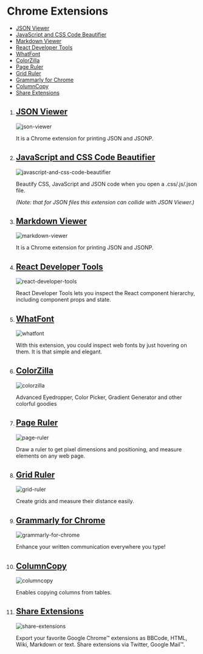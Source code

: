 # Chrome Extensions

- [JSON Viewer](#json-viewer)
- [JavaScript and CSS Code Beautifier](#javascript-and-css-code-beautifier)
- [Markdown Viewer](#markdown-viewer)
- [React Developer Tools](#react-developer-tools)
- [WhatFont](#whatfont)
- [ColorZilla](#colorzilla)
- [Page Ruler](#page-ruler)
- [Grid Ruler](#grid-ruler)
- [Grammarly for Chrome](#grammarly-for-chrome)
- [ColumnCopy](#columncopy)
- [Share Extensions](#share-extensions)

1. ## [JSON Viewer]

    ![json-viewer](https://raw.githubusercontent.com/tulios/json-viewer/master/screenshot.png)

    It is a Chrome extension for printing JSON and JSONP.

1. ## [JavaScript and CSS Code Beautifier]

    ![javascript-and-css-code-beautifier](https://lh3.googleusercontent.com/oTAmRVQJuYubgIS4gIR9xA7xAqcwh6j_lEQmmLpsVm9JZX1dkLWzz6BzXsNLK2E8r5w0j44BfiY=w640-h400-e365)

    Beautify CSS, JavaScript and JSON code when you open a .css/.js/.json file.

    _(Note: that for JSON files this extension can collide with JSON Viewer.)_

1. ## [Markdown Viewer]

    ![markdown-viewer](https://lh3.googleusercontent.com/awatN0Nd-TiEqd5QFmj5h2zsp4WaGbKD37Oe04gUBJobmjqJhU16CzZFDiKfKcfpT-sEthIPxA=w640-h400-e365)

    It is a Chrome extension for printing JSON and JSONP.

1. ## [React Developer Tools]

    ![react-developer-tools](https://github.com/facebook/react-devtools/raw/master/images/devtools-full.gif)

    React Developer Tools lets you inspect the React component hierarchy, including component props and state.

1. ## [WhatFont]

    ![whatfont](https://lh3.googleusercontent.com/nep5S6A_Z05btUKTsv76SXoKW1Zv5a1Hr9RspeTOxS1y0E88UiYLHQv4OXvD1UaL8-YdlHuDsmg=w640-h400-e365)

    With this extension, you could inspect web fonts by just hovering on them. It is that simple and elegant.

1. ## [ColorZilla]

    ![colorzilla](https://lh3.googleusercontent.com/LDGxmsJn_E46m_xOpPxo8L2kG2K4KlMkYT3yI2RuRGo8Kx1Z9i3VpZIG5-cVDnViMX1Z4UCtQQ=w640-h400-e365)

    Advanced Eyedropper, Color Picker, Gradient Generator and other colorful goodies

1. ## [Page Ruler]

    ![page-ruler](https://lh3.googleusercontent.com/_FfqCKd2rIXKCFndezU2KIkuHcmd5UPRUia99zBWoq8Y1kKpsmx7SlwruQO8GCHQipruKWdi=w640-h400-e365)

    Draw a ruler to get pixel dimensions and positioning, and measure elements on any web page.

1. ## [Grid Ruler]

    ![grid-ruler](https://lh3.googleusercontent.com/i0kbXq9jeUuayBZUsFCwIEPaDN-hGVxSVFkBejVBNN2MQ5W8Zf5_s8CITNEo5QyYZ27TsO75oA=w640-h400-e365)

    Create grids and measure their distance easily.

1. ## [Grammarly for Chrome]

    ![grammarly-for-chrome](https://lh3.googleusercontent.com/o_lC7dM1tH2VcOqJTBw6wOm-c2sbswo7ws39GfYEcCQAfoxMlc8s5u4qBi1CLM1DV5lpgkP4jA=w640-h400-e365)

    Enhance your written communication everywhere you type!

1. ## [ColumnCopy]

    ![columncopy](https://lh3.googleusercontent.com/dLWP5fDMfV_Zz9MI9IqLhYoXaP2SZE6UbKoQInrXdjxz8PsTWc_VDmMa6WXJPiRUi7E4p1Bq7ww=w640-h400-e3655)

    Enables copying columns from tables.

1. ## [Share Extensions]

     ![share-extensions](https://lh3.googleusercontent.com/cBMEmQuSUyxxQOHLo25S5tixLk1DGsGROiuopLV_GYO20XtoVyM4GAyNz5pPDtARepBtIb1wAKU=w640-h400-e365)

    Export your favorite Google Chrome™ extensions as BBCode, HTML, Wiki, Markdown or text. Share extensions via Twitter, Google Mail™.

<!--reference links-->
[JSON Viewer]: https://chrome.google.com/webstore/detail/json-viewer/gbmdgpbipfallnflgajpaliibnhdgobh
[Markdown Viewer]: https://chrome.google.com/webstore/detail/markdown-viewer/ckkdlimhmcjmikdlpkmbgfkaikojcbjk
[React Developer Tools]: https://chrome.google.com/webstore/detail/react-developer-tools/fmkadmapgofadopljbjfkapdkoienihi
[WhatFont]: https://chrome.google.com/webstore/detail/whatfont/jabopobgcpjmedljpbcaablpmlmfcogm
[ColorZilla]: https://chrome.google.com/webstore/detail/bhlhnicpbhignbdhedgjhgdocnmhomnp
[JavaScript and CSS Code Beautifier]: https://chrome.google.com/webstore/detail/iiglodndmmefofehaibmaignglbpdald
[Page Ruler]: https://chrome.google.com/webstore/detail/page-ruler/jlpkojjdgbllmedoapgfodplfhcbnbpn
[Grid Ruler]: https://chrome.google.com/webstore/detail/grid-ruler/joadogiaiabhmggdifljlpkclnpfncmj
[Grammarly for Chrome]: https://chrome.google.com/webstore/detail/grammarly-for-chrome/kbfnbcaeplbcioakkpcpgfkobkghlhen
[ColumnCopy]: https://chrome.google.com/webstore/detail/lapbbfoohlcmlbdaakldmmallcbcbpjb
[Share Extensions]: https://chrome.google.com/webstore/detail/chdafcbnfkfenoeejpaeenpdamhmalhe